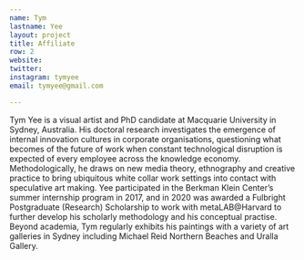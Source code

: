 ```yaml
---
name: Tym
lastname: Yee
layout: project
title: Affiliate
row: 2
website:
twitter:
instagram: tymyee
email: tymyee@gmail.com

---
```


Tym Yee is a visual artist and PhD candidate at Macquarie University in Sydney, Australia. His doctoral research investigates the emergence of internal innovation cultures in corporate organisations, questioning what becomes of the future of work when constant technological disruption is expected of every employee across the knowledge economy. Methodologically, he draws on new media theory, ethnography and creative practice to bring ubiquitous white collar work settings into contact with speculative art making. Yee participated in the Berkman Klein Center’s summer internship program in 2017, and in 2020 was awarded a Fulbright Postgraduate (Research) Scholarship to work with metaLAB@Harvard to further develop his scholarly methodology and his conceptual practise. Beyond academia, Tym regularly exhibits his paintings with a variety of art galleries in Sydney including Michael Reid Northern Beaches and Uralla Gallery.